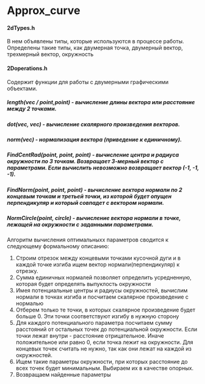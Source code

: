 # Approx_curve
#### 2dTypes.h
В нем объявлены типы, которые используются в процессе работы. Определены такие типы, как двумерная точка, двумерный вектор, трехмерный вектор, окружность

#### 2Doperations.h
Содержит функции для работы с двумерными графическими объектами.
##### length(vec / point,point) - вычисление длины вектора или расстояние между 2 точками.
##### dot(vec, vec) - вычисление скалярного произведения векторов.
##### norm(vec) - нормализация вектора (приведение к единичному).

##### FindCentRad(point, point, point) - вычисление центра и радиуса окружности по 3 точкам. Возвращает 3-мерный вектор с параметрами. Если вычислить невозможно возвращает вектор (-1, -1, -1).
##### FindNorm(point, point, point) - вычисление вектора нормали по 2 концевым точкам и третьей точки, из которой будет опущен перпендикуляр и который совпадет с вектором нормали.
##### NormCircle(point, circle) - вычисление вектора нормали в точке, лежащей на окружности с заданными параметрами. 

Алгоритм вычисления оптимальныхх параметров сводится к следующему формальному описанию:
1. Строим отрезок между концевыми точками кусочной дуги и в каждой точке изгиба ищем вектор нормали(перпендикуляр) к отрезку.
2. Сумма единичных нормалей позволяет определить усредненную, которая будет определять выпуклость окружности
3. Имея потенциальные центры и радиусы окружностей, вычислим нормали в точках изгиба и посчитаем скалярное произведение с нормалью
4. Отберем только те точки, в которых скалярное произведение будет больше 0. Эти точки соответствуют изгибу в нужную сторону
5. Для каждого потенциального параметра посчитаем сумму расстояний от остальных точек до потенциальной окружности. Если точки лежат внутри - расстояние отрицательное. Иначе положительное или равно 0, если точка лежит на окружности. Для концевых точек считать не нужно, так как они лежат на каждой из окружностей.
6. Ищем такие параметры окружности, при которых расстояние до всех точек будет минимальным. Выбираем их в качестве опорных.
7. Возвращаем найденные параметры

